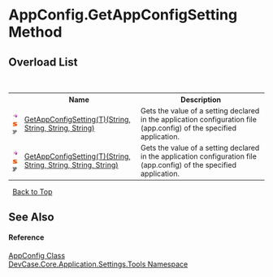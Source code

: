 # AppConfig.GetAppConfigSetting Method 
 


## Overload List
&nbsp;<table><tr><th></th><th>Name</th><th>Description</th></tr><tr><td>![Public method](media/pubmethod.gif "Public method")![Static member](media/static.gif "Static member")![Code example](media/CodeExample.png "Code example")</td><td><a href="M_DevCase_Core_Application_Settings_Tools_AppConfig_GetAppConfigSetting__1">GetAppConfigSetting(T)(String, String, String, String)</a></td><td>
Gets the value of a setting declared in the application configuration file (app.config) of the specified application.</td></tr><tr><td>![Public method](media/pubmethod.gif "Public method")![Static member](media/static.gif "Static member")![Code example](media/CodeExample.png "Code example")</td><td><a href="M_DevCase_Core_Application_Settings_Tools_AppConfig_GetAppConfigSetting__1_1">GetAppConfigSetting(T)(String, String, String, String, String)</a></td><td>
Gets the value of a setting declared in the application configuration file (app.config) of the specified application.</td></tr></table>&nbsp;
<a href="#appconfig.getappconfigsetting-method">Back to Top</a>

## See Also


#### Reference
<a href="T_DevCase_Core_Application_Settings_Tools_AppConfig">AppConfig Class</a><br /><a href="N_DevCase_Core_Application_Settings_Tools">DevCase.Core.Application.Settings.Tools Namespace</a><br />
